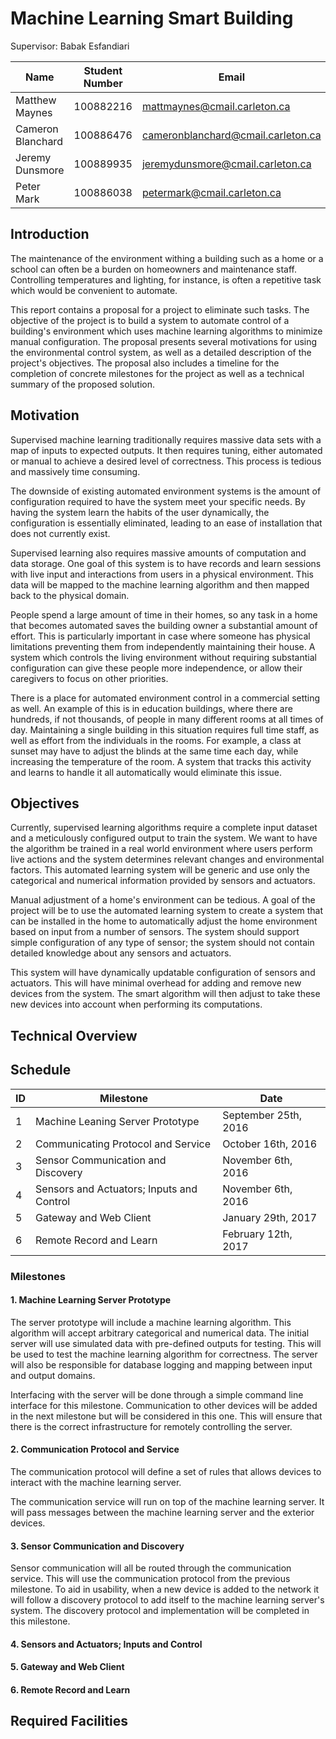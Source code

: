 Machine Learning Smart Building
===============================

Supervisor: Babak Esfandiari


| Name              | Student Number | Email                              |
| ----              | -------------- | -----                              |
| Matthew Maynes    | 100882216      | mattmaynes@cmail.carleton.ca       |
| Cameron Blanchard | 100886476      | cameronblanchard@cmail.carleton.ca |
| Jeremy Dunsmore   | 100889935      | jeremydunsmore@cmail.carleton.ca   |
| Peter Mark        | 100886038      | petermark@cmail.carleton.ca        |



## Introduction

The maintenance of the environment withing a building such as a home or a school can often be a burden
on homeowners and maintenance staff. Controlling temperatures and lighting, for instance, is often a 
repetitive task which would be convenient to automate.

This report contains a proposal for a project to eliminate such tasks. The objective of the project
is to build a system to automate control of a building's environment which uses machine learning 
algorithms to minimize manual configuration. The proposal presents several motivations for using 
the environmental control system, as well as a detailed description of the project's objectives.
The proposal also includes a timeline for the completion of concrete milestones for the project 
as well as a technical summary of the proposed solution.

## Motivation

Supervised machine learning traditionally requires massive data sets with a map of inputs to
expected outputs. It then requires tuning, either automated or manual to achieve a desired level
of correctness. This process is tedious and massively time consuming.

The downside of existing automated environment systems is the amount of configuration required to
have the system meet your specific needs. By having the system learn the habits of the user
dynamically, the configuration is essentially eliminated, leading to an ease of installation that
does not currently exist.

Supervised learning also requires massive amounts of computation and data storage. One goal of
this system is to have records and learn sessions with live input and interactions from users in
a physical environment. This data will be mapped to the machine learning algorithm and then mapped
back to the physical domain.

People spend a large amount of time in their homes, so any task in a home that becomes
automated saves the building owner a substantial amount of effort. This is particularly important 
in case where someone has physical limitations preventing them from independently maintaining their
house.  A system which controls the living environment without requiring substantial configuration
can give these people more independence, or allow their caregivers to focus on other priorities.

There is a place for automated environment control in a commercial setting as well.  An example of
this is in education buildings, where there are hundreds, if not thousands, of people in many 
different rooms at all times of day.  Maintaining a single building in this situation requires
full time staff, as well as effort from the individuals in the rooms.  For example, a class
at sunset may have to adjust the blinds at the same time each day, while increasing the 
temperature of the room.  A system that tracks this activity and learns to handle it all automatically
would eliminate this issue.

## Objectives

Currently, supervised learning algorithms require a complete input dataset and a meticulously
configured output to train the system. We want to have the algorithm be trained in a real world
environment where users perform live actions and the system determines relevant changes and
environmental factors. This automated learning system will be generic and use only the categorical
and numerical information provided by sensors and actuators.

Manual adjustment of a home's environment can be tedious. A goal of the project will be to use the
automated learning system to create a system that can be installed in the home to automatically
adjust the home environment based on input from a number of sensors. The system should support
simple configuration of any type of sensor; the system should not contain detailed knowledge about
any sensors and actuators.

This system will have dynamically updatable configuration of sensors and actuators. This will have
minimal overhead for adding and remove new devices from the system. The smart algorithm will then 
adjust to take these new devices into account when performing its computations.

## Technical Overview

## Schedule

| ID   | Milestone                                 | Date                   |
| ---- | ----------------------------------------- | ---------------------- |
| 1    | Machine Leaning Server Prototype          | September 25th, 2016   |
| 2    | Communicating Protocol and Service        | October 16th, 2016     |
| 3    | Sensor Communication and Discovery        | November 6th, 2016     |
| 4    | Sensors and Actuators; Inputs and Control | November 6th, 2016     |
| 5    | Gateway and Web Client                    | January 29th, 2017     |
| 6    | Remote Record and Learn                   | February 12th, 2017    |

### Milestones

#### 1. Machine Learning Server Prototype

The server prototype will include a machine learning algorithm. This algorithm will accept
arbitrary categorical and numerical data. The initial server will use simulated data with
pre-defined outputs for testing. This will be used to test the machine learning algorithm for
correctness. The server will also be responsible for database logging and mapping between input
and output domains.

Interfacing with the server will be done through a simple command line interface for this
milestone. Communication to other devices will be added in the next milestone but will be
considered in this one. This will ensure that there is the correct infrastructure for remotely
controlling the server.

#### 2. Communication Protocol and Service
The communication protocol will define a set of rules that allows devices to  interact with the machine learning server.

The communication service will run on top of  the machine learning server. It will pass messages between the machine learning server and the exterior devices.
#### 3. Sensor Communication and Discovery

Sensor communication will all be routed through the communication service. This will use the
communication protocol from the previous milestone. To aid in usability, when a new device is
added to the network it will follow a discovery protocol to add itself to the machine learning
server's system. The discovery protocol and implementation will be completed in this milestone.

#### 4. Sensors and Actuators; Inputs and Control



#### 5. Gateway and Web Client

#### 6.  Remote Record and Learn

## Required Facilities





